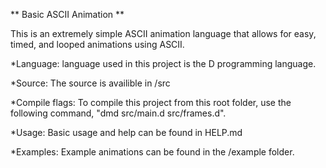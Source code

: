 ** Basic ASCII Animation **

This is an extremely simple ASCII animation language that allows for easy, timed, and looped animations using ASCII.  

*Language: language used in this project is the D programming language. 

*Source: The source is availible in /src

*Compile flags: To compile this project from this root folder, use the following command, "dmd src/main.d src/frames.d". 

*Usage: Basic usage and help can be found in HELP.md

*Examples: Example animations can be found in the /example folder. 
